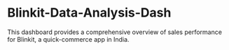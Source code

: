 # Blinkit-Data-Analysis-Dash
This dashboard provides a comprehensive overview of sales performance for Blinkit, a quick-commerce app in India.
